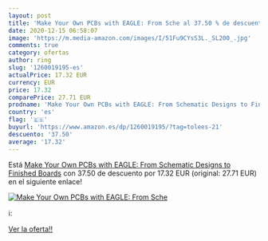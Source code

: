 ```yaml
---
layout: post
title: 'Make Your Own PCBs with EAGLE: From Sche al 37.50 % de descuento'
date: 2020-12-15 06:58:07
image: 'https://m.media-amazon.com/images/I/51Fu9CYsS3L._SL200_.jpg'
comments: true
category: ofertas
author: ring
slug: '1260019195-es'
actualPrice: 17.32 EUR
currency: EUR
price: 17.32
comparePrice: 27.71 EUR
prodname: 'Make Your Own PCBs with EAGLE: From Schematic Designs to Finished Boards'
country: 'es'
flag: '🇪🇸'
buyurl: 'https://www.amazon.es/dp/1260019195/?tag=tolees-21'
descuento: '37.50'
average: '17.32'
---
```


Está [Make Your Own PCBs with EAGLE: From Schematic Designs to Finished Boards](https://www.amazon.es/dp/1260019195/?tag=tolees-21) con 37.50 de descuento por 17.32 EUR (original: 27.71 EUR) en el siguiente enlace!

[![Make Your Own PCBs with EAGLE: From Sche](https://m.media-amazon.com/images/I/51Fu9CYsS3L._SL200_.jpg)](https://www.amazon.es/dp/1260019195/?tag=tolees-21)

ℹ️:


[Ver la oferta!!](https://www.amazon.es/dp/1260019195/?tag=tolees-21)
